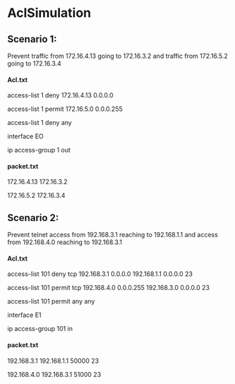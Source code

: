 # AclSimulation

## Scenario 1: 

Prevent traffic from 172.16.4.13 going to 172.16.3.2 and traffic from 172.16.5.2 going to 172.16.3.4

#### Acl.txt

access-list 1 deny 172.16.4.13 0.0.0.0 

access-list 1 permit 172.16.5.0 0.0.0.255

access-list 1 deny any

interface EO

ip access-group 1 out

#### packet.txt

172.16.4.13 172.16.3.2

172.16.5.2 172.16.3.4


## Scenario 2: 

Prevent telnet access from 192.168.3.1 reaching to 192.168.1.1 and access from 192.168.4.0 reaching to 192.168.3.1

#### Acl.txt

access-list 101 deny tcp 192.168.3.1 0.0.0.0 192.168.1.1 0.0.0.0 23

access-list 101 permit tcp 192.168.4.0 0.0.0.255 192.168.3.0 0.0.0.0 23

access-list 101 permit any any

interface E1

ip access-group 101 in

#### packet.txt

192.168.3.1 192.168.1.1 50000 23

192.168.4.0 192.168.3.1 51000 23
